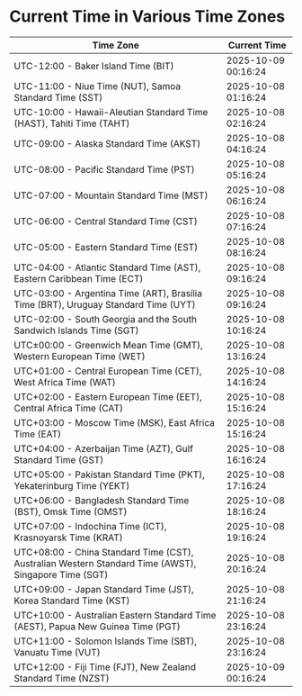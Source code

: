 # Current Time in Various Time Zones

| Time Zone | Current Time |
|-----------|--------------|
| UTC-12:00 - Baker Island Time (BIT) | 2025-10-09 00:16:24 |
| UTC-11:00 - Niue Time (NUT), Samoa Standard Time (SST) | 2025-10-08 01:16:24 |
| UTC-10:00 - Hawaii-Aleutian Standard Time (HAST), Tahiti Time (TAHT) | 2025-10-08 02:16:24 |
| UTC-09:00 - Alaska Standard Time (AKST) | 2025-10-08 04:16:24 |
| UTC-08:00 - Pacific Standard Time (PST) | 2025-10-08 05:16:24 |
| UTC-07:00 - Mountain Standard Time (MST) | 2025-10-08 06:16:24 |
| UTC-06:00 - Central Standard Time (CST) | 2025-10-08 07:16:24 |
| UTC-05:00 - Eastern Standard Time (EST) | 2025-10-08 08:16:24 |
| UTC-04:00 - Atlantic Standard Time (AST), Eastern Caribbean Time (ECT) | 2025-10-08 09:16:24 |
| UTC-03:00 - Argentina Time (ART), Brasília Time (BRT), Uruguay Standard Time (UYT) | 2025-10-08 09:16:24 |
| UTC-02:00 - South Georgia and the South Sandwich Islands Time (SGT) | 2025-10-08 10:16:24 |
| UTC±00:00 - Greenwich Mean Time (GMT), Western European Time (WET) | 2025-10-08 13:16:24 |
| UTC+01:00 - Central European Time (CET), West Africa Time (WAT) | 2025-10-08 14:16:24 |
| UTC+02:00 - Eastern European Time (EET), Central Africa Time (CAT) | 2025-10-08 15:16:24 |
| UTC+03:00 - Moscow Time (MSK), East Africa Time (EAT) | 2025-10-08 15:16:24 |
| UTC+04:00 - Azerbaijan Time (AZT), Gulf Standard Time (GST) | 2025-10-08 16:16:24 |
| UTC+05:00 - Pakistan Standard Time (PKT), Yekaterinburg Time (YEKT) | 2025-10-08 17:16:24 |
| UTC+06:00 - Bangladesh Standard Time (BST), Omsk Time (OMST) | 2025-10-08 18:16:24 |
| UTC+07:00 - Indochina Time (ICT), Krasnoyarsk Time (KRAT) | 2025-10-08 19:16:24 |
| UTC+08:00 - China Standard Time (CST), Australian Western Standard Time (AWST), Singapore Time (SGT) | 2025-10-08 20:16:24 |
| UTC+09:00 - Japan Standard Time (JST), Korea Standard Time (KST) | 2025-10-08 21:16:24 |
| UTC+10:00 - Australian Eastern Standard Time (AEST), Papua New Guinea Time (PGT) | 2025-10-08 23:16:24 |
| UTC+11:00 - Solomon Islands Time (SBT), Vanuatu Time (VUT) | 2025-10-08 23:16:24 |
| UTC+12:00 - Fiji Time (FJT), New Zealand Standard Time (NZST) | 2025-10-09 00:16:24 |
